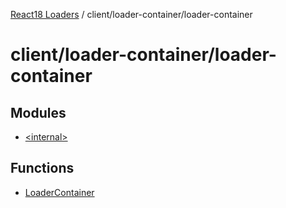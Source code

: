 [React18 Loaders](../modules.md) / client/loader-container/loader-container

# client/loader-container/loader-container

## Modules

- [\<internal\>](client_loader-container_loader-container._internal_.md)

## Functions

- [LoaderContainer](../functions/client_loader-container_loader-container.LoaderContainer.md)
